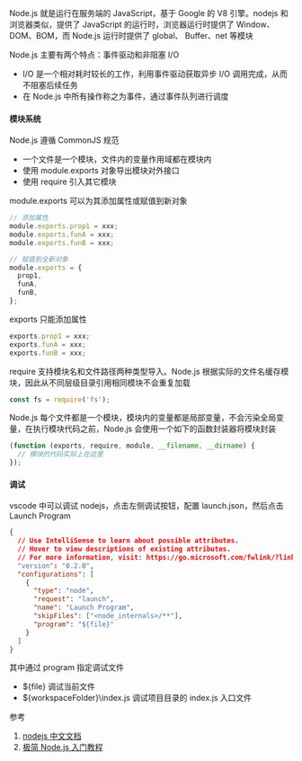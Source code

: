 Node.js 就是运行在服务端的 JavaScript，基于 Google 的 V8 引擎。nodejs 和浏览器类似，提供了 JavaScript 的运行时，浏览器运行时提供了 Window、DOM、BOM，而 Node.js 运行时提供了 global、 Buffer、net 等模块

Node.js 主要有两个特点：事件驱动和非阻塞 I/O

- I/O 是一个相对耗时较长的工作，利用事件驱动获取异步 I/O 调用完成，从而不阻塞后续任务
- 在 Node.js 中所有操作称之为事件，通过事件队列进行调度

#### 模块系统

Node.js 遵循 CommonJS 规范

- 一个文件是一个模块，文件内的变量作用域都在模块内
- 使用 module.exports 对象导出模块对外接口
- 使用 require 引入其它模块

module.exports 可以为其添加属性或赋值到新对象

```js
// 添加属性
module.exports.prop1 = xxx;
module.exports.funA = xxx;
module.exports.funB = xxx;

// 赋值到全新对象
module.exports = {
  prop1,
  funA,
  funB,
};
```

exports 只能添加属性

```js
exports.prop1 = xxx;
exports.funA = xxx;
exports.funB = xxx;
```

require 支持模块名和文件路径两种类型导入。Node.js 根据实际的文件名缓存模块，因此从不同层级目录引用相同模块不会重复加载

```js
const fs = require('fs');
```

Node.js 每个文件都是一个模块，模块内的变量都是局部变量，不会污染全局变量，在执行模块代码之前，Node.js 会使用一个如下的函数封装器将模块封装

```js
(function (exports, require, module, __filename, __dirname) {
  // 模块的代码实际上在这里
});
```

#### 调试

vscode 中可以调试 nodejs，点击左侧调试按钮，配置 launch.json，然后点击 Launch Program

```json
{
  // Use IntelliSense to learn about possible attributes.
  // Hover to view descriptions of existing attributes.
  // For more information, visit: https://go.microsoft.com/fwlink/?linkid=830387
  "version": "0.2.0",
  "configurations": [
    {
      "type": "node",
      "request": "launch",
      "name": "Launch Program",
      "skipFiles": ["<node_internals>/**"],
      "program": "${file}"
    }
  ]
}
```

其中通过 program 指定调试文件

- ${file} 调试当前文件
- ${workspaceFolder}\\index.js 调试项目目录的 index.js 入口文件

参考

1. [nodejs 中文文档](https://www.nodeapp.cn/documentation.html)
2. [极简 Node.js 入门教程](https://www.yuque.com/sunluyong/node)

